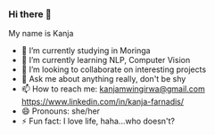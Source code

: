 ### Hi there 👋
My name is Kanja

- 🔭 I’m currently studying in Moringa
- 🌱 I’m currently learning NLP, Computer Vision
- 👯 I’m looking to collaborate on interesting projects 
- 💬 Ask me about anything really, don't be shy
- 📫 How to reach me: kanjamwingirwa@gmail.com
                      https://www.linkedin.com/in/kanja-farnadis/               
- 😄 Pronouns: she/her
- ⚡ Fun fact: I love life, haha...who doesn't?
